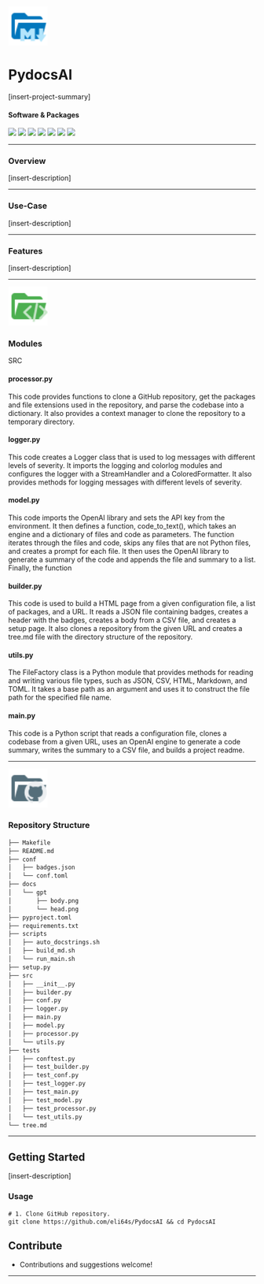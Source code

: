 <img
src="https://raw.githubusercontent.com/PKief/vscode-material-icon-theme/ec559a9f6bfd399b82bb44393651661b08aaf7ba/icons/folder-markdown-open.svg"
width="80" />

# PydocsAI

\[insert-project-summary\]

#### Software & Packages

![](https://img.shields.io/badge/OpenAI-412991.svg?style=for-the-badge&logo=OpenAI&logoColor=white)
![](https://img.shields.io/badge/pandas-150458.svg?style=for-the-badge&logo=pandas&logoColor=white)
![](https://img.shields.io/badge/Pytest-0A9EDC.svg?style=for-the-badge&logo=Pytest&logoColor=white)
![](https://img.shields.io/badge/JSON-000000.svg?style=for-the-badge&logo=JSON&logoColor=white)
![](https://img.shields.io/badge/Python-3776AB.svg?style=for-the-badge&logo=Python&logoColor=white)
![](https://img.shields.io/badge/GNU%20Bash-4EAA25.svg?style=for-the-badge&logo=GNU-Bash&logoColor=white)
![](https://img.shields.io/badge/Markdown-000000.svg?style=for-the-badge&logo=Markdown&logoColor=white)

------------------------------------------------------------------------

### Overview

\[insert-description\]

------------------------------------------------------------------------

### Use-Case

\[insert-description\]

------------------------------------------------------------------------

### Features

\[insert-description\]

------------------------------------------------------------------------

<img
src="https://raw.githubusercontent.com/PKief/vscode-material-icon-theme/ec559a9f6bfd399b82bb44393651661b08aaf7ba/icons/folder-src-open.svg"
width="80" />

### Modules

SRC

#### processor.py

This code provides functions to clone a GitHub repository, get the
packages and file extensions used in the repository, and parse the
codebase into a dictionary. It also provides a context manager to clone
the repository to a temporary directory.

#### logger.py

This code creates a Logger class that is used to log messages with
different levels of severity. It imports the logging and colorlog
modules and configures the logger with a StreamHandler and a
ColoredFormatter. It also provides methods for logging messages with
different levels of severity.

#### model.py

This code imports the OpenAI library and sets the API key from the
environment. It then defines a function, code_to_text(), which takes an
engine and a dictionary of files and code as parameters. The function
iterates through the files and code, skips any files that are not Python
files, and creates a prompt for each file. It then uses the OpenAI
library to generate a summary of the code and appends the file and
summary to a list. Finally, the function

#### builder.py

This code is used to build a HTML page from a given configuration file,
a list of packages, and a URL. It reads a JSON file containing badges,
creates a header with the badges, creates a body from a CSV file, and
creates a setup page. It also clones a repository from the given URL and
creates a tree.md file with the directory structure of the repository.

#### utils.py

The FileFactory class is a Python module that provides methods for
reading and writing various file types, such as JSON, CSV, HTML,
Markdown, and TOML. It takes a base path as an argument and uses it to
construct the file path for the specified file name.

#### main.py

This code is a Python script that reads a configuration file, clones a
codebase from a given URL, uses an OpenAI engine to generate a code
summary, writes the summary to a CSV file, and builds a project readme.

------------------------------------------------------------------------

<img
src="https://raw.githubusercontent.com/PKief/vscode-material-icon-theme/ec559a9f6bfd399b82bb44393651661b08aaf7ba/icons/folder-github-open.svg"
width="80" />

### Repository Structure

``` bash
├── Makefile
├── README.md
├── conf
│   ├── badges.json
│   └── conf.toml
├── docs
│   └── gpt
│       ├── body.png
│       └── head.png
├── pyproject.toml
├── requirements.txt
├── scripts
│   ├── auto_docstrings.sh
│   ├── build_md.sh
│   └── run_main.sh
├── setup.py
├── src
│   ├── __init__.py
│   ├── builder.py
│   ├── conf.py
│   ├── logger.py
│   ├── main.py
│   ├── model.py
│   ├── processor.py
│   └── utils.py
├── tests
│   ├── conftest.py
│   ├── test_builder.py
│   ├── test_conf.py
│   ├── test_logger.py
│   ├── test_main.py
│   ├── test_model.py
│   ├── test_processor.py
│   └── test_utils.py
└── tree.md
```

------------------------------------------------------------------------

## Getting Started

\[insert-description\]

### Usage

    # 1. Clone GitHub repository.
    git clone https://github.com/eli64s/PydocsAI && cd PydocsAI

## Contribute

-   Contributions and suggestions welcome!

------------------------------------------------------------------------

